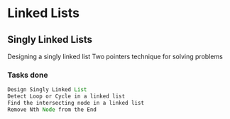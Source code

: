 # Linked Lists

## Singly Linked Lists

Designing a singly linked list
Two pointers technique for solving problems


### Tasks done

```java
Design Singly Linked List
Detect Loop or Cycle in a linked list
Find the intersecting node in a linked list
Remove Nth Node from the End
```
